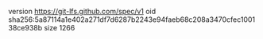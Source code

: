 version https://git-lfs.github.com/spec/v1
oid sha256:5a87114a1e402a271df7d6287b2243e94faeb68c208a3470cfec100138ce938b
size 1266
